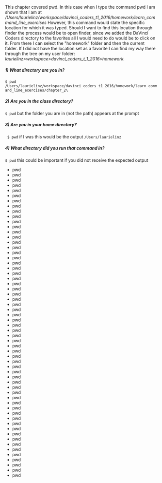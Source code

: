 This chapter covered pwd.  In this case when I type the command pwd I am shown that I am at */Users/laurielinz/workspace/davinci_coders_t1_2016/homework/learn_command_line_exercises*
However, this command would state the specific location for which it was typed. Should I want to find this location through finder the process would be to open finder, since we added the DaVinci Coders directory to the favorites all I would need to do would be to click on it. From there I can select the "homework" folder and then the current folder. If I did not have the location set as a favorite I can find my way there through the tree on my user folder: *laurielinz>workspace>davinci_coders_t_1_2016>homework.*
##### 1) What directory are you in?
`$ pwd`
```/Users/laurielinz/workspace/davinci_coders_t1_2016/homework/learn_command_line_exercises/chapter_2\```
##### 2) Are you in the class directory?
`$ pwd` but the folder you are in (not the path) appears at the prompt
 
##### 3) Are you in your home directory? 
` $ pwd` if I was this would be the output
```/Users/laurielinz```
 

 
##### 4) What directory did you run that command in?
`$ pwd`  this could be important if you did not receive the expected output
   
   
   
   - pwd
   - pwd
   - pwd
   - pwd
   - pwd
   - pwd
   - pwd
   - pwd
   - pwd
   - pwd
   - pwd
   - pwd
   - pwd
   - pwd
   - pwd
   - pwd
   - pwd
   - pwd
   - pwd
   - pwd
   - pwd
   - pwd
   - pwd
   - pwd
   - pwd
   - pwd
   - pwd
   - pwd
   - pwd
   - pwd
   - pwd
   - pwd
   - pwd
   - pwd
   - pwd
   - pwd
   - pwd
   - pwd
   - pwd
   - pwd
   - pwd
   - pwd
   - pwd
   - pwd
   - pwd
   - pwd
   - pwd
   - pwd
   - pwd
   - pwd
   - pwd
   - pwd
   - pwd
   - pwd
   - pwd
   - pwd
   - pwd
   - pwd
   - pwd
   - pwd
